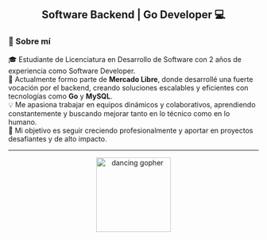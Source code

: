 <h2 align="center">Software Backend | Go Developer 💻</h2>

### 🧠 Sobre mí

🎓 Estudiante de Licenciatura en Desarrollo de Software con 2 años de experiencia como Software Developer.  
🚀 Actualmente formo parte de **Mercado Libre**, donde desarrollé una fuerte vocación por el backend, creando soluciones escalables y eficientes con tecnologías como **Go** y **MySQL**.  
💡 Me apasiona trabajar en equipos dinámicos y colaborativos, aprendiendo constantemente y buscando mejorar tanto en lo técnico como en lo humano.  
🎯 Mi objetivo es seguir creciendo profesionalmente y aportar en proyectos desafiantes y de alto impacto.

---

<div align="center" style="display: flex; justify-content: center; align-items: center; gap: 60px;">
  <img src="https://media.tenor.com/TCMWkxIkF9IAAAAj/dancing-gopher.gif" width="150" alt="dancing gopher" />
</div>
